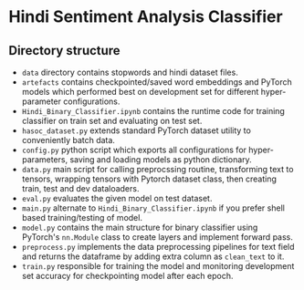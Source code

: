 # Hindi Sentiment Analysis Classifier

## Directory structure

* `data` directory contains stopwords and hindi dataset files.
* `artefacts` contains checkpointed/saved word embeddings and PyTorch models which performed best on development set for different hyper-parameter configurations.
* `Hindi_Binary_Classifier.ipynb` contains the runtime code for training classifier on train set and evaluating on test set.
* `hasoc_dataset.py` extends standard PyTorch dataset utility to conveniently batch data.
* `config.py` python script which exports all configurations for hyper-parameters, saving and loading models as python dictionary.
* `data.py` main script for calling preprocssing routine, transforming text to tensors, wrapping tensors with Pytorch dataset class, then creating train, test and dev dataloaders.
* `eval.py` evaluates the given model on test dataset.
* `main.py` alternate to `Hindi_Binary_Classifier.ipynb` if you prefer shell based training/testing of model.
* `model.py` contains the main structure for binary classifier using PyTorch's `nn.Module` class to create layers and implement forward pass.
* `preprocess.py` implements the data preprocessing pipelines for text field and returns the dataframe by adding extra column as `clean_text` to it.
* `train.py` responsible for training the model and monitoring development set accuracy for checkpointing model after each epoch.
